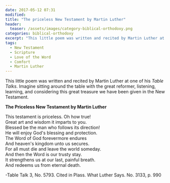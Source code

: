 ```yaml
---
date: 2017-05-12 07:31
modified: 
title: "The priceless New Testament by Martin Luther"
header: 
  teaser: /assets/images/category-biblical-orthodoxy.png
categories: biblical-orthodoxy
excerpt: "This little poem was written and recited by Martin Luther at one of his *Table Talks*.  Imagine sitting around the table with the great reformer, listening, learning, and considering this great treasure we have been given in the New Testament."
tags:
  - New Testament
  - Scripture
  - Love of the Word
  - Comfort
  - Martin Luther
---
```

This little poem was written and recited by Martin Luther at one of his *Table Talks*.  Imagine sitting around the table with the great reformer, listening, learning, and considering this great treasure we have been given in the New Testament.   

**The Priceless New Testament by Martin Luther**

This testament is priceless.  Oh how true!  
Great art and wisdom it imparts to you.  
Blessed be the man who follows its direction!  
He will enjoy God's blessing and protection.  
The Word of God forevermore endures  
And heaven's kingdom unto us secures.  
For all must die and leave the world someday.  
And then the Word is our trusty stay.  
It strengthens us at our last, painful breath.  
And redeems us from eternal death.

-Table Talk 3, No. 5793.  Cited in Plass. What Luther Says.  No. 3133, p. 990

